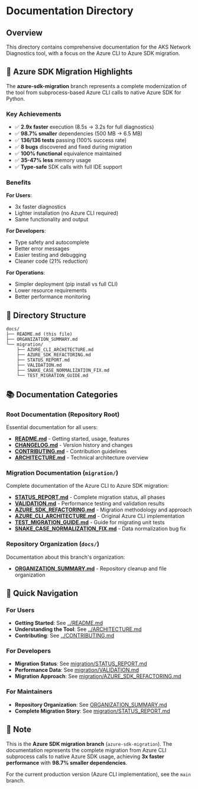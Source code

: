 # Documentation Directory

## Overview

This directory contains comprehensive documentation for the AKS Network Diagnostics tool, with a focus on the Azure CLI to Azure SDK migration.

## 🚀 Azure SDK Migration Highlights

The **azure-sdk-migration** branch represents a complete modernization of the tool from subprocess-based Azure CLI calls to native Azure SDK for Python.

### Key Achievements

- ✅ **2.9x faster** execution (8.5s → 3.2s for full diagnostics)
- ✅ **98.7% smaller** dependencies (500 MB → 6.5 MB)
- ✅ **136/136 tests** passing (100% success rate)
- ✅ **8 bugs** discovered and fixed during migration
- ✅ **100% functional** equivalence maintained
- ✅ **35-47% less** memory usage
- ✅ **Type-safe** SDK calls with full IDE support

### Benefits

**For Users**:
- 3x faster diagnostics
- Lighter installation (no Azure CLI required)
- Same functionality and output

**For Developers**:
- Type safety and autocomplete
- Better error messages
- Easier testing and debugging
- Cleaner code (21% reduction)

**For Operations**:
- Simpler deployment (pip install vs full CLI)
- Lower resource requirements
- Better performance monitoring

## 📁 Directory Structure

```
docs/
├── README.md (this file)
├── ORGANIZATION_SUMMARY.md
└── migration/
    ├── AZURE_CLI_ARCHITECTURE.md
    ├── AZURE_SDK_REFACTORING.md
    ├── STATUS_REPORT.md
    ├── VALIDATION.md
    ├── SNAKE_CASE_NORMALIZATION_FIX.md
    └── TEST_MIGRATION_GUIDE.md
```

## 📚 Documentation Categories

### Root Documentation (Repository Root)
Essential documentation for all users:
- **[README.md](../README.md)** - Getting started, usage, features
- **[CHANGELOG.md](../CHANGELOG.md)** - Version history and changes
- **[CONTRIBUTING.md](../CONTRIBUTING.md)** - Contribution guidelines
- **[ARCHITECTURE.md](../ARCHITECTURE.md)** - Technical architecture overview

### Migration Documentation (`migration/`)

Complete documentation of the Azure CLI to Azure SDK migration:

- **[STATUS_REPORT.md](migration/STATUS_REPORT.md)** - Complete migration status, all phases
- **[VALIDATION.md](migration/VALIDATION.md)** - Performance testing and validation results
- **[AZURE_SDK_REFACTORING.md](migration/AZURE_SDK_REFACTORING.md)** - Migration methodology and approach
- **[AZURE_CLI_ARCHITECTURE.md](migration/AZURE_CLI_ARCHITECTURE.md)** - Original Azure CLI implementation
- **[TEST_MIGRATION_GUIDE.md](migration/TEST_MIGRATION_GUIDE.md)** - Guide for migrating unit tests
- **[SNAKE_CASE_NORMALIZATION_FIX.md](migration/SNAKE_CASE_NORMALIZATION_FIX.md)** - Data normalization bug fix

### Repository Organization (`docs/`)

Documentation about this branch's organization:

- **[ORGANIZATION_SUMMARY.md](ORGANIZATION_SUMMARY.md)** - Repository cleanup and file organization

## 🎯 Quick Navigation

### For Users

- **Getting Started**: See [../README.md](../README.md)
- **Understanding the Tool**: See [../ARCHITECTURE.md](../ARCHITECTURE.md)
- **Contributing**: See [../CONTRIBUTING.md](../CONTRIBUTING.md)

### For Developers

- **Migration Status**: See [migration/STATUS_REPORT.md](migration/STATUS_REPORT.md)
- **Performance Data**: See [migration/VALIDATION.md](migration/VALIDATION.md)
- **Migration Approach**: See [migration/AZURE_SDK_REFACTORING.md](migration/AZURE_SDK_REFACTORING.md)

### For Maintainers

- **Repository Organization**: See [ORGANIZATION_SUMMARY.md](ORGANIZATION_SUMMARY.md)
- **Complete Migration Story**: See [migration/STATUS_REPORT.md](migration/STATUS_REPORT.md)

## 📝 Note

This is the **Azure SDK migration branch** (`azure-sdk-migration`). The documentation represents the complete migration from Azure CLI subprocess calls to native Azure SDK usage, achieving **3x faster performance** with **98.7% smaller dependencies**.

For the current production version (Azure CLI implementation), see the `main` branch.
